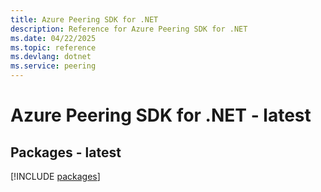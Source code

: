 ```yaml
---
title: Azure Peering SDK for .NET
description: Reference for Azure Peering SDK for .NET
ms.date: 04/22/2025
ms.topic: reference
ms.devlang: dotnet
ms.service: peering
---
```

# Azure Peering SDK for .NET - latest
## Packages - latest
[!INCLUDE [packages](peering-index.md)]